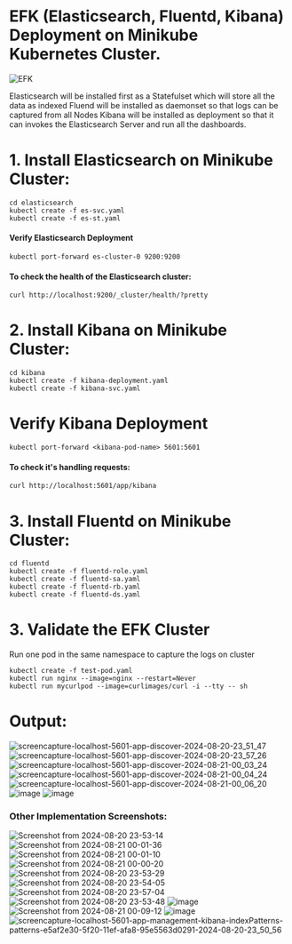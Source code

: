 # EFK (Elasticsearch, Fluentd, Kibana) Deployment on Minikube Kubernetes Cluster.

![EFK](https://github.com/user-attachments/assets/cd1fb063-5075-4423-8023-fb900647ee61)



Elasticsearch will be installed first as a Statefulset which will store all the data as indexed
Fluend will be installed as daemonset so that logs can be captured from all Nodes
Kibana will be installed as deployment so that it can invokes the Elasticsearch Server and run all the dashboards.

# 1. Install Elasticsearch on Minikube Cluster:  


    cd elasticsearch
    kubectl create -f es-svc.yaml
    kubectl create -f es-st.yaml

#### Verify Elasticsearch Deployment

    kubectl port-forward es-cluster-0 9200:9200

#### To check the health of the Elasticsearch cluster:
     
    curl http://localhost:9200/_cluster/health/?pretty

# 2. Install Kibana on Minikube Cluster:  

    cd kibana
    kubectl create -f kibana-deployment.yaml
    kubectl create -f kibana-svc.yaml

# Verify Kibana Deployment

    kubectl port-forward <kibana-pod-name> 5601:5601
    
#### To check it's handling requests:

    curl http://localhost:5601/app/kibana

# 3. Install Fluentd on Minikube Cluster:  

    cd fluentd
    kubectl create -f fluentd-role.yaml
    kubectl create -f fluentd-sa.yaml
    kubectl create -f fluentd-rb.yaml
    kubectl create -f fluentd-ds.yaml

# 3. Validate the EFK Cluster  
Run one pod in the same namespace to capture the logs on cluster  
    
    kubectl create -f test-pod.yaml
    kubectl run nginx --image=nginx --restart=Never
    kubectl run mycurlpod --image=curlimages/curl -i --tty -- sh

# Output:
![screencapture-localhost-5601-app-discover-2024-08-20-23_51_47](https://github.com/user-attachments/assets/f8931f52-e53c-4a70-855e-7c0700acd6e2)
![screencapture-localhost-5601-app-discover-2024-08-20-23_57_26](https://github.com/user-attachments/assets/269e2800-4dac-4c87-b9af-6973dba93388)
![screencapture-localhost-5601-app-discover-2024-08-21-00_03_24](https://github.com/user-attachments/assets/33379c58-0692-4026-b759-08e7301d613a)
![screencapture-localhost-5601-app-discover-2024-08-21-00_04_24](https://github.com/user-attachments/assets/14da24f3-84ff-44a2-9d24-e2a01400e309)
![screencapture-localhost-5601-app-discover-2024-08-21-00_06_20](https://github.com/user-attachments/assets/b209d2c1-f6f4-4da8-be5e-27aebbcb8ce6)
![image](https://github.com/user-attachments/assets/41f31b74-afa9-4259-9a76-5d0ad72b21f7)
![image](https://github.com/user-attachments/assets/3c514f41-2fc7-44fb-9905-5e16527775e1)



### Other Implementation Screenshots:
![Screenshot from 2024-08-20 23-53-14](https://github.com/user-attachments/assets/69d81b7b-4289-46a8-a770-743a8033e494)
![Screenshot from 2024-08-21 00-01-36](https://github.com/user-attachments/assets/fee5e561-e6b4-4b92-aadd-d00102384b28)
![Screenshot from 2024-08-21 00-01-10](https://github.com/user-attachments/assets/cf9e0b08-fce1-4563-b480-f935b03e76b7)
![Screenshot from 2024-08-21 00-00-20](https://github.com/user-attachments/assets/dc002578-c63f-4739-86ee-01beec11a6b7)
![Screenshot from 2024-08-20 23-53-29](https://github.com/user-attachments/assets/bda209ef-50bc-4a3d-bfc1-0afb26954363)
![Screenshot from 2024-08-20 23-54-05](https://github.com/user-attachments/assets/f7852037-aba3-4482-bbc5-98409cae5eee)
![Screenshot from 2024-08-20 23-57-04](https://github.com/user-attachments/assets/5f902c77-e4dd-4304-b7c2-f1b8396e7535)
![Screenshot from 2024-08-20 23-53-48](https://github.com/user-attachments/assets/49be4528-3f9c-4853-90a0-afdcf4d52f10)
![image](https://github.com/user-attachments/assets/7c46295e-56bc-428e-adb9-1f361529dbe2)
![Screenshot from 2024-08-21 00-09-12](https://github.com/user-attachments/assets/baca7c8d-bfc1-4c56-ba95-7029e2b670a0)
![image](https://github.com/user-attachments/assets/f7b09b54-314a-41aa-9091-4f61d7463fe9)
![screencapture-localhost-5601-app-management-kibana-indexPatterns-patterns-e5af2e30-5f20-11ef-afa8-95e5563d0291-2024-08-20-23_50_56](https://github.com/user-attachments/assets/018f59a5-6ed9-4105-9a4f-d41738015aa6)













